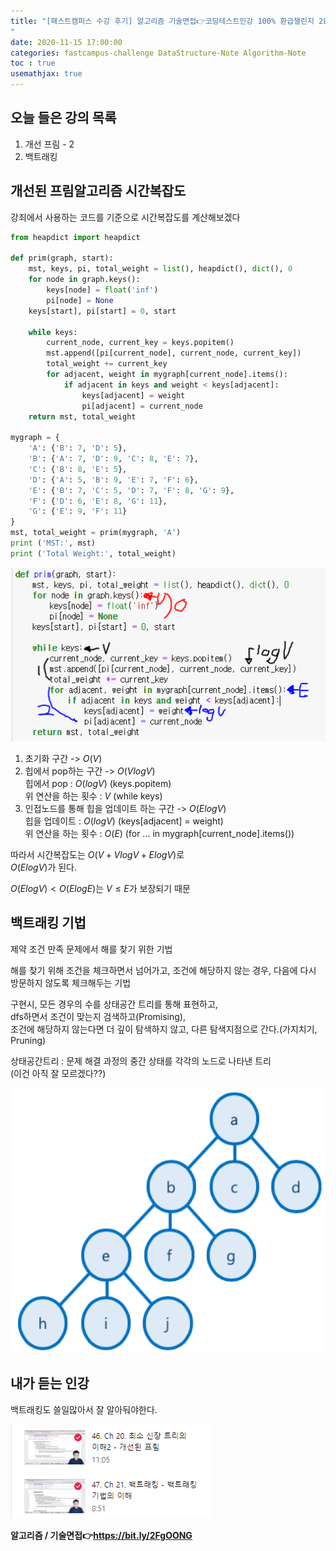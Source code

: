 ```yaml
---
title: "[패스트캠퍼스 수강 후기] 알고리즘 기술면접👉코딩테스트인강 100% 환급챌린지 28회차 미션
"
date: 2020-11-15 17:00:00
categories: fastcampus-challenge DataStructure-Note Algorithm-Note
toc : true
usemathjax: true
---
```

## 오늘 들은 강의 목록

1. 개선 프림 - 2
2. 백트래킹

## 개선된 프림알고리즘 시간복잡도

강죄에서 사용하는 코드를 기준으로 시간복잡도를 계산해보겠다

```py
from heapdict import heapdict

def prim(graph, start):
    mst, keys, pi, total_weight = list(), heapdict(), dict(), 0
    for node in graph.keys():
        keys[node] = float('inf')
        pi[node] = None
    keys[start], pi[start] = 0, start

    while keys:
        current_node, current_key = keys.popitem()
        mst.append([pi[current_node], current_node, current_key])
        total_weight += current_key
        for adjacent, weight in mygraph[current_node].items():
            if adjacent in keys and weight < keys[adjacent]:
                keys[adjacent] = weight
                pi[adjacent] = current_node
    return mst, total_weight

mygraph = {
    'A': {'B': 7, 'D': 5},
    'B': {'A': 7, 'D': 9, 'C': 8, 'E': 7},
    'C': {'B': 8, 'E': 5},
    'D': {'A': 5, 'B': 9, 'E': 7, 'F': 6},
    'E': {'B': 7, 'C': 5, 'D': 7, 'F': 8, 'G': 9},
    'F': {'D': 6, 'E': 8, 'G': 11},
    'G': {'E': 9, 'F': 11}    
}
mst, total_weight = prim(mygraph, 'A')
print ('MST:', mst)
print ('Total Weight:', total_weight)
```

![구간](/assets/images/fastchallenge/day28/부분.PNG)

1. 초기화 구간 -> $O(V)$
2. 힙에서 pop하는 구간 -> $O(V log V)$  
힙에서 pop : $O(log V)$ (keys.popitem)  
위 연산을 하는 횟수 : $V$ (while keys)
3. 인접노드를 통해 힙을 업데이트 하는 구간 -> $O(E log V)$  
힙을 업데이트 : $O(log V)$ (keys[adjacent] = weight)  
위 연산을 하는 횟수 : $O(E)$ (for ... in mygraph[current_node].items())  

따라서 시간복잡도는 $O(V + V log V + E log V)$로  
$O(E log V)$가 된다.

$O(E log V) < O(E log E)$는 $V \le E$가 보장되기 때문

## 백트래킹 기법

제약 조건 만족 문제에서 해를 찾기 위한 기법

해를 찾기 위해 조건을 체크하면서 넘어가고, 조건에 해당하지 않는 경우, 다음에 다시 방문하지 않도록 체크해두는 기법

구현시, 모든 경우의 수를 상태공간 트리를 통해 표현하고,  
dfs하면서 조건이 맞는지 검색하고(Promising),  
조건에 해당하지 않는다면 더 깊이 탐색하지 않고, 다른 탐색지점으로 간다.(가지치기, Pruning)

상태공간트리 : 문제 해결 과정의 중간 상태를 각각의 노드로 나타낸 트리  
(이건 아직 잘 모르겠다??)

![트리](/assets/images/fastchallenge/day28/statespacetree.png)

## 내가 듣는 인강

백트래킹도 쓸일많아서 잘 알아둬야한다.

![수강](/assets/images/fastchallenge/day28/수강.PNG)

**알고리즘 / 기술면접👉https://bit.ly/2FgOONG**